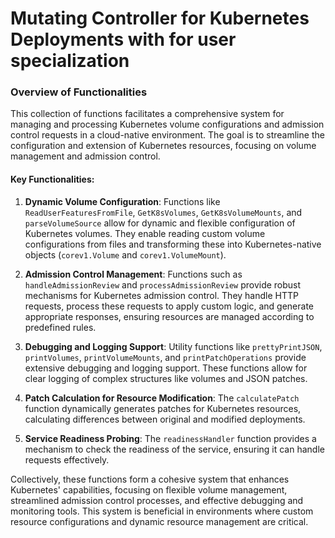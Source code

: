 # Mutating Controller for Kubernetes Deployments with for user specialization

### Overview of Functionalities

This collection of functions facilitates a comprehensive system for managing and 
processing Kubernetes volume configurations and admission control requests in a 
cloud-native environment. The goal is to streamline the configuration and 
extension of Kubernetes resources, focusing on volume management and admission 
control.

#### Key Functionalities:

1. **Dynamic Volume Configuration**: Functions like `ReadUserFeaturesFromFile`, 
`GetK8sVolumes`, `GetK8sVolumeMounts`, and `parseVolumeSource` allow for dynamic 
and flexible configuration of Kubernetes volumes. They enable reading custom 
volume configurations from files and transforming these into Kubernetes-native 
objects (`corev1.Volume` and `corev1.VolumeMount`).

2. **Admission Control Management**: Functions such as `handleAdmissionReview` and 
`processAdmissionReview` provide robust mechanisms for Kubernetes admission 
control. They handle HTTP requests, process these requests to apply custom logic, 
and generate appropriate responses, ensuring resources are managed according to 
predefined rules.

3. **Debugging and Logging Support**: Utility functions like `prettyPrintJSON`, 
`printVolumes`, `printVolumeMounts`, and `printPatchOperations` provide extensive 
debugging and logging support. These functions allow for clear logging of complex 
structures like volumes and JSON patches.

4. **Patch Calculation for Resource Modification**: The `calculatePatch` function 
dynamically generates patches for Kubernetes resources, calculating differences 
between original and modified deployments.

5. **Service Readiness Probing**: The `readinessHandler` function provides a 
mechanism to check the readiness of the service, ensuring it can handle requests 
effectively.

Collectively, these functions form a cohesive system that enhances Kubernetes' 
capabilities, focusing on flexible volume management, streamlined admission 
control processes, and effective debugging and monitoring tools. This system is 
beneficial in environments where custom resource configurations and dynamic 
resource management are critical.